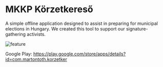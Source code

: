 # MKKP Körzetkereső
A simple offline application designed to assist in preparing for municipal elections in Hungary. We created this tool to support our signature-gathering activists.

![feature](https://github.com/user-attachments/assets/bb5ae221-af96-4ad8-9ccd-0d63729949c0)

Google Play: https://play.google.com/store/apps/details?id=com.martontoth.korzetker
